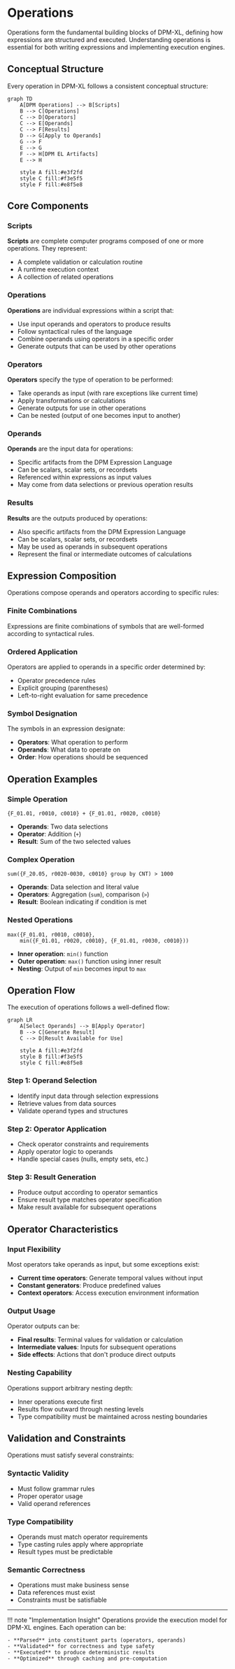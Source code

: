 # Operations

Operations form the fundamental building blocks of DPM-XL, defining how expressions are structured and executed. Understanding operations is essential for both writing expressions and implementing execution engines.

## Conceptual Structure

Every operation in DPM-XL follows a consistent conceptual structure:

```mermaid
graph TD
    A[DPM Operations] --> B[Scripts]
    B --> C[Operations]
    C --> D[Operators]
    C --> E[Operands]
    C --> F[Results]
    D --> G[Apply to Operands]
    G --> F
    E --> G
    F --> H[DPM EL Artifacts]
    E --> H
    
    style A fill:#e3f2fd
    style C fill:#f3e5f5
    style F fill:#e8f5e8
```

## Core Components

### Scripts
**Scripts** are complete computer programs composed of one or more operations. They represent:
- A complete validation or calculation routine
- A runtime execution context
- A collection of related operations

### Operations
**Operations** are individual expressions within a script that:
- Use input operands and operators to produce results
- Follow syntactical rules of the language
- Combine operands using operators in a specific order
- Generate outputs that can be used by other operations

### Operators
**Operators** specify the type of operation to be performed:
- Take operands as input (with rare exceptions like current time)
- Apply transformations or calculations
- Generate outputs for use in other operations
- Can be nested (output of one becomes input to another)

### Operands
**Operands** are the input data for operations:
- Specific artifacts from the DPM Expression Language
- Can be scalars, scalar sets, or recordsets
- Referenced within expressions as input values
- May come from data selections or previous operation results

### Results
**Results** are the outputs produced by operations:
- Also specific artifacts from the DPM Expression Language  
- Can be scalars, scalar sets, or recordsets
- May be used as operands in subsequent operations
- Represent the final or intermediate outcomes of calculations

## Expression Composition

Operations compose operands and operators according to specific rules:

### **Finite Combinations**
Expressions are finite combinations of symbols that are well-formed according to syntactical rules.

### **Ordered Application**
Operators are applied to operands in a specific order determined by:
- Operator precedence rules
- Explicit grouping (parentheses)
- Left-to-right evaluation for same precedence

### **Symbol Designation**
The symbols in an expression designate:
- **Operators**: What operation to perform
- **Operands**: What data to operate on  
- **Order**: How operations should be sequenced

## Operation Examples

### Simple Operation
```dpm-xl
{F_01.01, r0010, c0010} + {F_01.01, r0020, c0010}
```
- **Operands**: Two data selections
- **Operator**: Addition (`+`)
- **Result**: Sum of the two selected values

### Complex Operation
```dpm-xl
sum({F_20.05, r0020-0030, c0010} group by CNT) > 1000
```
- **Operands**: Data selection and literal value
- **Operators**: Aggregation (`sum`), comparison (`>`)
- **Result**: Boolean indicating if condition is met

### Nested Operations
```dpm-xl
max({F_01.01, r0010, c0010}, 
    min({F_01.01, r0020, c0010}, {F_01.01, r0030, c0010}))
```
- **Inner operation**: `min()` function
- **Outer operation**: `max()` function using inner result
- **Nesting**: Output of `min` becomes input to `max`

## Operation Flow

The execution of operations follows a well-defined flow:

```mermaid
graph LR
    A[Select Operands] --> B[Apply Operator]
    B --> C[Generate Result]
    C --> D[Result Available for Use]
    
    style A fill:#e3f2fd
    style B fill:#f3e5f5
    style C fill:#e8f5e8
```

### Step 1: Operand Selection
- Identify input data through selection expressions
- Retrieve values from data sources
- Validate operand types and structures

### Step 2: Operator Application
- Check operator constraints and requirements
- Apply operator logic to operands
- Handle special cases (nulls, empty sets, etc.)

### Step 3: Result Generation
- Produce output according to operator semantics
- Ensure result type matches operator specification
- Make result available for subsequent operations

## Operator Characteristics

### Input Flexibility
Most operators take operands as input, but some exceptions exist:
- **Current time operators**: Generate temporal values without input
- **Constant generators**: Produce predefined values
- **Context operators**: Access execution environment information

### Output Usage
Operator outputs can be:
- **Final results**: Terminal values for validation or calculation
- **Intermediate values**: Inputs for subsequent operations
- **Side effects**: Actions that don't produce direct outputs

### Nesting Capability
Operations support arbitrary nesting depth:
- Inner operations execute first
- Results flow outward through nesting levels
- Type compatibility must be maintained across nesting boundaries

## Validation and Constraints

Operations must satisfy several constraints:

### **Syntactic Validity**
- Must follow grammar rules
- Proper operator usage
- Valid operand references

### **Type Compatibility**
- Operands must match operator requirements
- Type casting rules apply where appropriate
- Result types must be predictable

### **Semantic Correctness**
- Operations must make business sense
- Data references must exist
- Constraints must be satisfiable

---

!!! note "Implementation Insight"
    Operations provide the execution model for DPM-XL engines. Each operation can be:
    
    - **Parsed** into constituent parts (operators, operands)
    - **Validated** for correctness and type safety
    - **Executed** to produce deterministic results
    - **Optimized** through caching and pre-computation